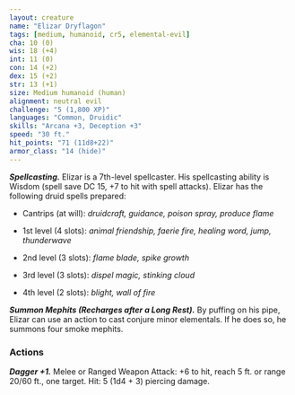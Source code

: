 ```yaml
---
layout: creature
name: "Elizar Dryflagon"
tags: [medium, humanoid, cr5, elemental-evil]
cha: 10 (0)
wis: 18 (+4)
int: 11 (0)
con: 14 (+2)
dex: 15 (+2)
str: 13 (+1)
size: Medium humanoid (human)
alignment: neutral evil
challenge: "5 (1,800 XP)"
languages: "Common, Druidic"
skills: "Arcana +3, Deception +3"
speed: "30 ft."
hit_points: "71 (11d8+22)"
armor_class: "14 (hide)"
---
```


***Spellcasting.*** Elizar is a 7th-level spellcaster. His spellcasting ability is Wisdom (spell save DC 15, +7 to hit with spell attacks). Elizar has the following druid spells prepared:

* Cantrips (at will): <i>druidcraft, guidance, poison spray, produce flame</i>

* 1st level (4 slots): <i>animal friendship, faerie fire, healing word, jump, thunderwave</i>

* 2nd level (3 slots): <i>flame blade, spike growth</i>

* 3rd level (3 slots): <i>dispel magic, stinking cloud</i>

* 4th level (2 slots): <i>blight, wall of fire</i>

***Summon Mephits (Recharges after a Long Rest).*** By puffing on his pipe, Elizar can use an action to cast conjure minor elementals. If he does so, he summons four smoke mephits.

### Actions

***Dagger +1.*** Melee or Ranged Weapon Attack: +6 to hit, reach 5 ft. or range 20/60 ft., one target. Hit: 5 (1d4 + 3) piercing damage.
